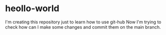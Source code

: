# heollo-world
I'm creating this repository just to learn how to use git-hub
Now I'm trying to check how can I make some changes and commit them on the main branch.
